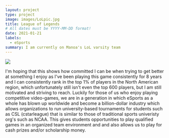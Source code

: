 ```yaml
---
layout: project
type: project
image: images/LoLpic.jpg
title: League of Legends 
# All dates must be YYYY-MM-DD format!
date: 2021-01-21
labels:
  - eSports
summary: I am currently on Manoa's LoL varsity team
---
```


<div class="ui small rounded images">
  <img class="ui image" src="../images/cslpic.png">
</div>

I'm hoping that this shows how committed I can be when trying to get better at something I enjoy as I've been playing this game consistently for 8 years and I can consistently rank in the top 1% of players in the North American region, which unfortunately still isn't even the top 600 players, but I am still motivated and striving to reach. Luckily for those of us who enjoy playing competitive video-games, we are in a generation in which eSports as a whole has blown up worldwide and become a billion-dollar industry which allows organizations to run university-based tournaments for students such as CSL (cstarleague) that is similar to those of traditional sports univeristy org's such as NCAA. This gives students opportunities to play qualified games in an organized team environment and and also allows us to play for cash prizes and/or scholarship money.







